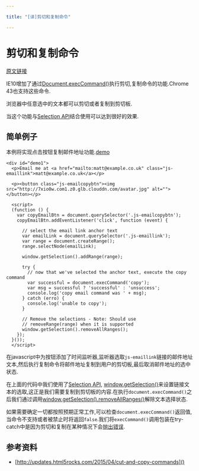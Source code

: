 ```yaml
---

title: "[译]剪切和复制命令"

---
```


# 剪切和复制命令

[原文链接](http://updates.html5rocks.com/2015/04/cut-and-copy-commands)

IE10增加了通过[Document.execCommand()][cnc-1]执行剪切,复制命令的功能.Chrome 43也支持这些命令.

浏览器中任意选中的文本都可以剪切或者复制到剪切板.

当这个功能与[Selection API][cnc-2]结合使用可以达到很好的效果.

## 简单例子

本例将实现点击按钮复制邮件地址功能.[demo][cnc-3]

    <div id="demo1">
      <p>Email me at <a href="mailto:matt@example.co.uk" class="js-emaillink">matt@example.co.uk</a></p>

      <p><button class="js-emailcopybtn"><img src="http://7xio0w.com1.z0.glb.clouddn.com/avatar.jpg" alt=""></button></p>

      <script>
      (function () {
        var copyEmailBtn = document.querySelector('.js-emailcopybtn');
        copyEmailBtn.addEventListener('click', function (event) {

          // select the email link anchor text
          var emailLink = document.querySelector('.js-emaillink');
          var range = document.createRange();
          range.selectNode(emailLink);

          window.getSelection().addRange(range);

          try {
            // now that we've selected the anchor text, execute the copy command
            var successful = document.execCommand('copy');
            var msg = successful ? 'successful' : 'unsuccess';
            console.log('copy email command was ' + msg);
          } catch (erro) {
            console.log('unable to copy');
          }

          // Remove the selections - Note: Should use
          // removeRange(range) when it is supported
          window.getSelection().removeAllRanges();
        });
      }());
      </script>

在javascript中为按钮添加了时间监听器,监听器选取`js-emaillink`链接的邮件地址文本,然后执行复制命令将邮件地址复制到用户的剪切板,最后取消邮件地址的选中状态.

在上面的代码中我们使用了[Selection API][cnc-2], [window.getSelection()][cnc-4]来设置链接文本的选取,这正是我们需要复制到剪切板的内容.在执行`document.execCommand()`之后我们通过调用[window.getSelection().removeAllRanges()][cnc-5]解除文本选择状态.

如果需要确定一切都按照预期正常工作,可以检查`document.execCommand()`返回值,当命令不支持或者被禁止时将返回`false`.我们将`execCommand()`调用包装在try-catch中是因为剪切和复制在某种情况下会[抛出错误][cnc-6].


## 参考资料

- [http://updates.html5rocks.com/2015/04/cut-and-copy-commands]()


[cnc-1]: https://developer.mozilla.org/en-US/docs/Web/API/Document/execCommand
[cnc-2]: https://developer.mozilla.org/en-US/docs/Web/API/Selection
[cnc-3]: http://qiudeqing.com/demo/html5/cut-and-copy-commands.html#demo1
[cnc-4]: https://developer.mozilla.org/en-US/docs/Web/API/Window/getSelection
[cnc-5]: https://developer.mozilla.org/en-US/docs/Web/API/Selection/removeAllRanges
[cnc-6]: https://dvcs.w3.org/hg/editing/raw-file/tip/editing.html#the-copy-command
